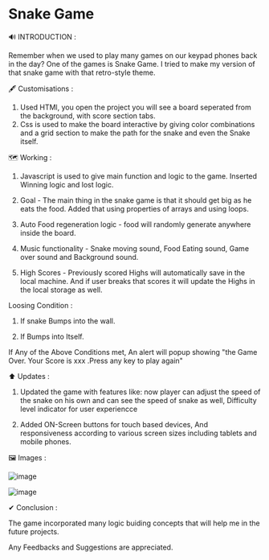# Snake Game

🔊 INTRODUCTION :

Remember when we used to play many games on our keypad phones back in the day? One of the games is Snake Game. I tried to make my version of that snake game with that retro-style theme. 

🖋 Customisations :

1. Used HTMl, you open the project you will see a board seperated from the background, with score section tabs. 
2. Css is used to make the board interactive by giving color combinations and a grid section to make the path for the snake and even the Snake itself.

🗺 Working :

1. Javascript is used to give main function and logic to the game. Inserted Winning logic and lost logic. 

2. Goal - The main thing in the snake game is that it should get big as he eats the food. Added that using properties of arrays and using loops.

3. Auto Food regeneration logic - food will randomly generate anywhere inside the board. 

4. Music functionality - Snake moving sound, Food Eating sound, Game over sound and Background sound. 

5. High Scores - Previously scored Highs will automatically save in the local machine. And if user breaks that scores it will update the Highs in the local storage as well.


Loosing Condition : 

1. If snake Bumps into the wall.

1. If Bumps into Itself. 

If Any of the Above Conditions met, An alert will popup showing "the Game Over. Your Score is xxx .Press any key to play again"

⬆ Updates : 

1. Updated the game with features like: now player can adjust the speed of the snake on his own and can see the speed of snake as well, Difficulty level indicator for user experiencce

2. Added ON-Screen buttons for touch based devices, And responsiveness according to various screen sizes including tablets and mobile phones.


🖼 Images : 

![image](https://user-images.githubusercontent.com/125473833/227923081-750b445d-f921-44b6-9177-4f741a7c58f2.png)

![image](https://user-images.githubusercontent.com/125473833/227923101-f519e9b0-2da7-4c83-8f10-6dcf154063cc.png)


✔ Conclusion :

The game incorporated many logic buiding concepts that will help me in the future projects.

Any Feedbacks and Suggestions are appreciated.


